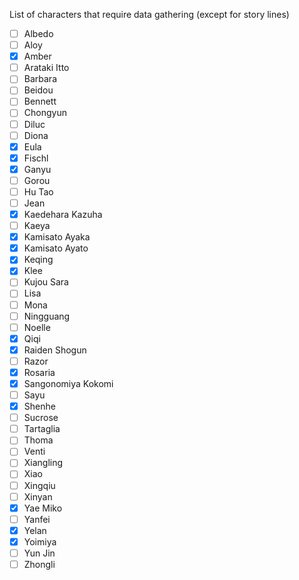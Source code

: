 List of characters that require data gathering (except for story lines)

- [ ] Albedo
- [ ] Aloy
- [x] Amber
- [ ] Arataki Itto
- [ ] Barbara
- [ ] Beidou
- [ ] Bennett
- [ ] Chongyun
- [ ] Diluc
- [ ] Diona
- [x] Eula
- [x] Fischl
- [x] Ganyu
- [ ] Gorou
- [ ] Hu Tao
- [ ] Jean
- [x] Kaedehara Kazuha
- [ ] Kaeya
- [x] Kamisato Ayaka
- [x] Kamisato Ayato
- [x] Keqing
- [x] Klee
- [ ] Kujou Sara
- [ ] Lisa
- [ ] Mona
- [ ] Ningguang
- [ ] Noelle
- [x] Qiqi
- [x] Raiden Shogun
- [ ] Razor
- [x] Rosaria
- [x] Sangonomiya Kokomi
- [ ] Sayu
- [x] Shenhe
- [ ] Sucrose
- [ ] Tartaglia
- [ ] Thoma
- [ ] Venti
- [ ] Xiangling
- [ ] Xiao
- [ ] Xingqiu
- [ ] Xinyan
- [x] Yae Miko
- [ ] Yanfei
- [x] Yelan
- [x] Yoimiya
- [ ] Yun Jin
- [ ] Zhongli